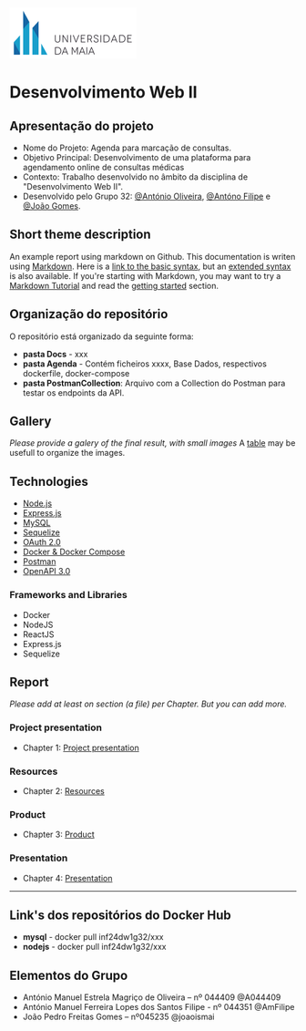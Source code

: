
![UMAIA|Logo](/galeria/umaia.png)

# **Desenvolvimento Web II**
## Apresentação do projeto

- Nome do Projeto: Agenda para marcação de consultas.
- Objetivo Principal: Desenvolvimento de uma plataforma para agendamento online de consultas médicas
- Contexto: Trabalho desenvolvido no âmbito da disciplina de "Desenvolvimento Web II".
- Desenvolvido pelo Grupo 32: [@António Oliveira](https://github.com/@A044409), [@Antóno Filipe](https://github.com/AmFilipe) e [@João Gomes](https://github.com/joaoismai).

## Short theme description

An example report using markdown on Github. This documentation is writen using [Markdown](https://www.markdownguide.org/). Here is a [link to the basic syntax](https://www.markdownguide.org/basic-syntax), but an [extended syntax](https://www.markdownguide.org/extended-syntax/) is also available. If you're starting with Markdown, you may want to try a [Markdown Tutorial](https://www.markdowntutorial.com/) and read the [getting started](https://www.markdownguide.org/getting-started/) section.

## Organização do repositório

O repositório está organizado da seguinte forma:
- **pasta Docs** - xxx
- **pasta Agenda** - Contém ficheiros xxxx, Base Dados, respectivos dockerfile, docker-compose
- **pasta PostmanCollection**: Arquivo com a Collection do Postman para testar os endpoints da API.

## Gallery

_Please provide a galery of the final result, with small images_
A [table](https://www.markdownguide.org/extended-syntax/#tables) may be usefull to organize the images.

## Technologies

- [Node.js](https://nodejs.org/)
- [Express.js](https://expressjs.com/)
- [MySQL](https://www.mysql.com/)
- [Sequelize](https://sequelize.org/)
- [OAuth 2.0](https://oauth.net/2/)
- [Docker & Docker Compose](https://www.docker.com/)
- [Postman](https://www.postman.com/)
- [OpenAPI 3.0](https://swagger.io/specification/)

### Frameworks and Libraries

* Docker
* NodeJS
* ReactJS
* Express.js
* Sequelize

  
## Report
_Please add at least on section (a file) per Chapter. But you can add more._

### Project presentation
* Chapter 1: [Project presentation](doc/c1.md)
### Resources
* Chapter 2: [Resources](doc/c2.md)
### Product
* Chapter 3: [Product](doc/c3.md)
### Presentation
* Chapter 4: [Presentation](doc/c4.md)


---

## Link's dos repositórios do Docker Hub

- **mysql** - docker pull inf24dw1g32/xxx
- **nodejs** - docker pull inf24dw1g32/xxx



## Elementos do Grupo
- António Manuel Estrela Magriço de Oliveira – nº 044409 @A044409
- António Manuel Ferreira Lopes dos Santos Filipe - nº 044351 @AmFilipe
- João Pedro Freitas Gomes – nº045235 @joaoismai
